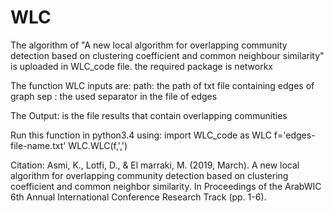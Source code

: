 # WLC


The algorithm of "A new local algorithm for overlapping community detection based on clustering coefficient and common neighbour similarity" is uploaded in WLC_code file.
the required package is networkx 

The function WLC  inputs are: path: the path of txt file containing edges of graph
    sep : the used separator in the file of edges

The Output: is the file results that contain overlapping communities

 Run this function in python3.4 using: 
 import WLC_code as WLC
 f='edges-file-name.txt'
 WLC.WLC(f,',')
 
Citation: Asmi, K., Lotfi, D., & El marraki, M. (2019, March). A new local algorithm for overlapping community detection based on clustering coefficient and common neighbor similarity. In Proceedings of the ArabWIC 6th Annual International Conference Research Track (pp. 1-6).
